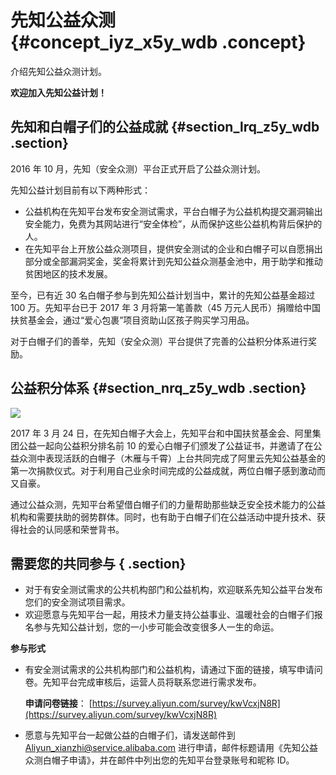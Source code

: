 # 先知公益众测 {#concept_iyz_x5y_wdb .concept}

介绍先知公益众测计划。

**欢迎加入先知公益计划！**

## 先知和白帽子们的公益成就 {#section_lrq_z5y_wdb .section}

2016 年 10 月，先知（安全众测）平台正式开启了公益众测计划。

先知公益计划目前有以下两种形式：

-   公益机构在先知平台发布安全测试需求，平台白帽子为公益机构提交漏洞输出安全能力，免费为其网站进行“安全体检”，从而保护这些公益机构背后保护的人。
-   在先知平台上开放公益众测项目，提供安全测试的企业和白帽子可以自愿捐出部分或全部漏洞奖金，奖金将累计到先知公益众测基金池中，用于助学和推动贫困地区的技术发展。

至今，已有近 30 名白帽子参与到先知公益计划当中，累计的先知公益基金超过 100 万。先知平台已于 2017 年 3 月将第一笔善款（45 万元人民币）捐赠给中国扶贫基金会，通过“爱心包裹”项目资助山区孩子购买学习用品。

对于白帽子们的善举，先知（安全众测）平台提供了完善的公益积分体系进行奖励。

## 公益积分体系 {#section_nrq_z5y_wdb .section}

![](http://static-aliyun-doc.oss-cn-hangzhou.aliyuncs.com/assets/img/12694/3310_zh-CN.jpg)

2017 年 3 月 24 日，在先知白帽子大会上，先知平台和中国扶贫基金会、阿里集团公益一起向公益积分排名前 10 的爱心白帽子们颁发了公益证书，并邀请了在公益众测中表现活跃的白帽子（木雁与千霄）上台共同完成了阿里云先知公益基金的第一次捐款仪式。对于利用自己业余时间完成的公益成就，两位白帽子感到激动而又自豪。

通过公益众测，先知平台希望借白帽子们的力量帮助那些缺乏安全技术能力的公益机构和需要扶助的弱势群体。同时，也有助于白帽子们在公益活动中提升技术、获得社会的认同感和荣誉背书。

## 需要您的共同参与 { .section}

-   对于有安全测试需求的公共机构部门和公益机构，欢迎联系先知公益平台发布您们的安全测试项目需求。
-   欢迎愿意与先知平台一起，用技术力量支持公益事业、温暖社会的白帽子们报名参与先知公益计划，您的一小步可能会改变很多人一生的命运。

**参与形式**

-   有安全测试需求的公共机构部门和公益机构，请通过下面的链接，填写申请问卷。先知平台完成审核后，运营人员将联系您进行需求发布。

    **申请问卷链接**： [https://survey.aliyun.com/survey/kwVcxjN8R](https://survey.aliyun.com/survey/kwVcxjN8R)

-   愿意与先知平台一起做公益的白帽子们，请发送邮件到 [Aliyun\_xianzhi@service.alibaba.com](mailto:Aliyun_xianzhi@service.alibaba.com) 进行申请，邮件标题请用《先知公益众测白帽子申请》，并在邮件中列出您的先知平台登录账号和昵称 ID。



